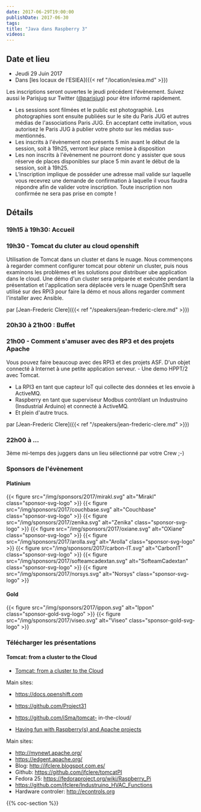 ```yaml
---
date: 2017-06-29T19:00:00
publishDate: 2017-06-30
tags:
title: "Java dans Raspberry 3"
videos:
---
```


## Date et lieu

- Jeudi 29 Juin 2017
- Dans [les locaux de l'ESIEA]({{< ref "/location/esiea.md" >}})

Les inscriptions seront ouvertes le jeudi précédent l'évènement. Suivez aussi le Parisjug sur Twitter ([@parisjug](https://twitter.com/parisjug)) pour être informé rapidement.
- Les sessions sont filmées et le public est photographié. Les photographies sont ensuite publiées sur le site du Paris JUG et autres médias de l'associations Paris JUG. En acceptant cette invitation, vous autorisez le Paris JUG à publier votre photo sur les médias sus-mentionnés.
- Les inscrits à l'évènement non présents 5 min avant le début de la session, soit à 19h25, verront leur place remise à disposition
- Les non inscrits à l'évènement ne pourront donc y assister que sous réserve de places disponibles sur place 5 min avant le début de la session, soit à 19h25.
- L’inscription implique de posséder une adresse mail valide sur laquelle vous recevrez une demande de confirmation à laquelle il vous faudra répondre afin de valider votre inscription. Toute inscription non confirmée ne sera pas prise en compte !


## Détails

### 19h15 à 19h30: Accueil

### 19h30 - Tomcat du cluter au cloud openshift

Utilisation de Tomcat dans un cluster et dans le nuage. Nous commençons à regarder comment configurer tomcat pour obtenir un cluster, puis nous examinons les problèmes et les solutions pour distribuer ube application dans le cloud.
Une démo d'un cluster sera préparée et exécutée pendant la présentation et l'application sera déplacée vers le nuage
OpenShift sera utilisé sur des RPI3 pour faire la démo et nous allons regarder comment l'installer avec Ansible.

par [Jean-Frederic Clere]({{< ref "/speakers/jean-frederic-clere.md" >}})

### 20h30 à 21h00 : Buffet


### 21h00 - Comment s'amuser avec des RP3 et des projets Apache

Vous pouvez faire beaucoup avec des RPI3 et des projets ASF. D'un objet connecté à Internet à une petite application serveur. - Une demo HPPT/2 avec Tomcat.
- La RPI3 en tant que capteur IoT qui collecte des données et les envoie à ActiveMQ.
- Raspberry en tant que superviseur Modbus contrôlant un Industruino (Insdustrial Arduino) et connecté à ActiveMQ.
- Et plein d'autre trucs.

par [Jean-Frederic Clere]({{< ref "/speakers/jean-frederic-clere.md" >}})


### 22h00 à ...

3ème mi-temps des juggers dans un lieu sélectionné par votre Crew ;-)


### Sponsors de l'évènement

#### Platinium
{{< figure src="/img/sponsors/2017/mirakl.svg" alt="Mirakl" class="sponsor-svg-logo" >}}
{{< figure src="/img/sponsors/2017/couchbase.svg" alt="Couchbase" class="sponsor-svg-logo" >}}
{{< figure src="/img/sponsors/2017/zenika.svg" alt="Zenika" class="sponsor-svg-logo" >}}
{{< figure src="/img/sponsors/2017/oxiane.svg" alt="OXiane" class="sponsor-svg-logo" >}}
{{< figure src="/img/sponsors/2017/arolla.svg" alt="Arolla" class="sponsor-svg-logo" >}}
{{< figure src="/img/sponsors/2017/carbon-IT.svg" alt="CarbonIT" class="sponsor-svg-logo" >}}
{{< figure src="/img/sponsors/2017/softeamcadextan.svg" alt="SofteamCadextan" class="sponsor-svg-logo" >}}
{{< figure src="/img/sponsors/2017/norsys.svg" alt="Norsys" class="sponsor-svg-logo" >}}

#### Gold
{{< figure src="/img/sponsors/2017/ippon.svg" alt="Ippon" class="sponsor-gold-svg-logo" >}}
{{< figure src="/img/sponsors/2017/viseo.svg" alt="Viseo" class="sponsor-gold-svg-logo" >}}


### Télécharger les présentations

#### Tomcat: from a cluster to the Cloud

- [Tomcat: from a cluster to the Cloud](/resources/2017/JUGcloud.pdf)

Main sites:
- https://docs.openshift.com
- https://github.com/Project31
- https://github.com/iSma/tomcat- in-the-cloud/

- [Having fun with Raspberry(s) and Apache projects](/resources/2017/JUGHavingFun.pdf)

Main sites:
- http://mynewt.apache.org/
- https://edgent.apache.org/
- Blog: http://jfclere.blogspot.com.es/
- Github: https://github.com/jfclere/tomcatPI
- Fedora 25: https://fedoraproject.org/wiki/Raspberry_Pi
- https://github.com/jfclere/Industruino_HVAC_Functions
- Hardware controler: http://econtrols.org

{{% coc-section %}}
